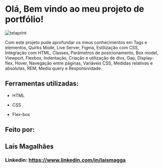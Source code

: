 # Olá, Bem vindo ao meu projeto de portfólio!
![telaprint](https://github.com/Laismagga/portfolio/assets/109549449/de5a8322-0cc3-46b5-afe2-d91246706dac)


Com este projeto pude aprofundar os meus conhecimentos em Tags e elementos, Quirks Mode, Live Server, Figma, Estilização com CSS, Integração com HTML, Classes, Parâmetros de posicionamento, Box model, Viewport, Flexbox, Indentação, Criação e utilização de divs, Gap, Display-flex, Hover, Navegação entre páginas, Variáveis CSS, Medidas relativas e absolutas, REM, Media query e Responsividade.


## Ferramentas utilizadas:

* HTML

* CSS

* Flex-box

## Feito por: 
## Laís Magalhães
### Linkedin: https://www.linkedin.com/in/laismagga

